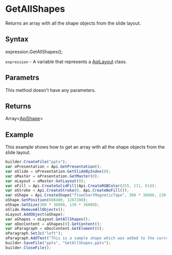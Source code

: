 # GetAllShapes

Returns an array with all the shape objects from the slide layout.

## Syntax

expression.GetAllShapes();

`expression` - A variable that represents a [ApiLayout](../ApiLayout.md) class.

## Parametrs

This method doesn't have any parameters.

## Returns

Array<[ApiShape](../../ApiShape/ApiShape.md)>

## Example

This example shows how to get an array with all the shape objects from the slide layout.

```javascript
builder.CreateFile("pptx");
var oPresentation = Api.GetPresentation();
var oSlide = oPresentation.GetSlideByIndex(0);
var oMaster = oPresentation.GetMaster(0);
var oLayout = oMaster.GetLayout(0);
var oFill = Api.CreateSolidFill(Api.CreateRGBColor(255, 111, 61));
var oStroke = Api.CreateStroke(0, Api.CreateNoFill());
var oShape = Api.CreateShape("flowChartMagneticTape", 300 * 36000, 130 * 36000, oFill, oStroke);
oShape.SetPosition(608400, 1267200);
oShape.SetSize(300 * 36000, 130 * 36000);
oSlide.RemoveAllObjects();
oLayout.AddObject(oShape);
var aShapes = oLayout.GetAllShapes();
var oDocContent = aShapes[0].GetContent();
var oParagraph = oDocContent.GetElement(0);
oParagraph.SetJc("left");
oParagraph.AddText("This is a sample shape which was added to the current layout.");
builder.SaveFile("pptx", "GetAllShapes.pptx");
builder.CloseFile();
```